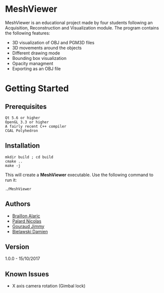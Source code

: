 # MeshViewer

MeshViewer is an educational project made by four students following an Acquisition, Reconstruction
and Visualization module.
The program contains the following features:
* 3D visualization of OBJ and PGM3D files
* 3D movements around the objects
* Different drawing mode
* Bounding box visualization
* Opacity managment
* Exporting as an OBJ file

# Getting Started

## Prerequisites
```
Qt 5.6 or higher
OpenGL 3.3 or higher
A fairly recent C++ compiler
CGAL Polyhedron
```
## Installation
```
mkdir build ; cd build
cmake ..
make -j
```
This will create a **MeshViewer** executable. Use the following command to run it:
```
./MeshViewer
```

## Authors
* [Braillon Alaric](https://github.com/AlaricBr)
* [Palard Nicolas](https://github.com/nicpalard)
* [Gouraud Jimmy](https://github.com/krazyxx)
* [Bielawski Damien](https://github.com/dbielawski)

## Version
1.0.0 - 15/10/2017

## Known Issues
* X axis camera rotation (Gimbal lock)

